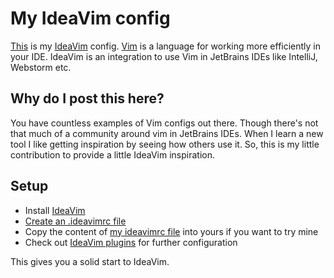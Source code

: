 # My IdeaVim config

[This](.ideavimrc) is my [IdeaVim](https://lp.jetbrains.com/ideavim/) config. [Vim](https://www.vim.org) is a language for working more efficiently in your IDE. IdeaVim is an integration to use Vim in JetBrains IDEs like IntelliJ, Webstorm etc.

## Why do I post this here?
You have countless examples of Vim configs out there. Though there's not that much of a community around vim in JetBrains IDEs. When I learn a new tool I like getting inspiration by seeing how others use it. So, this is my little contribution to provide a little IdeaVim inspiration.

## Setup
- Install [IdeaVim](https://plugins.jetbrains.com/plugin/164-ideavim)
- [Create an .ideavimrc file](https://www.jetbrains.com/help/idea/using-product-as-the-vim-editor.html#vimrc) 
- Copy the content of [my ideavimrc file](.ideavimrc) into yours if you want to try mine
- Check out [IdeaVim plugins](https://jb.gg/ideavim-plugins) for further configuration

This gives you a solid start to IdeaVim.
